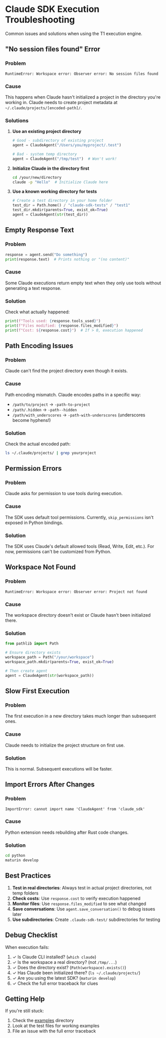 # Claude SDK Execution Troubleshooting

Common issues and solutions when using the T1 execution engine.

## "No session files found" Error

### Problem
```
RuntimeError: Workspace error: Observer error: No session files found
```

### Cause
This happens when Claude hasn't initialized a project in the directory you're working in. Claude needs to create project metadata at `~/.claude/projects/[encoded-path]/`.

### Solutions

1. **Use an existing project directory**
   ```python
   # Good - subdirectory of existing project
   agent = ClaudeAgent("/Users/you/myproject/.test")
   
   # Bad - system temp directory
   agent = ClaudeAgent("/tmp/test")  # Won't work!
   ```

2. **Initialize Claude in the directory first**
   ```bash
   cd /your/new/directory
   claude -p "Hello"  # Initialize Claude here
   ```

3. **Use a known working directory for tests**
   ```python
   # Create a test directory in your home folder
   test_dir = Path.home() / "claude-sdk-tests" / "test1"
   test_dir.mkdir(parents=True, exist_ok=True)
   agent = ClaudeAgent(str(test_dir))
   ```

## Empty Response Text

### Problem
```python
response = agent.send("Do something")
print(response.text)  # Prints nothing or "(no content)"
```

### Cause
Some Claude executions return empty text when they only use tools without generating a text response.

### Solution
Check what actually happened:
```python
print(f"Tools used: {response.tools_used}")
print(f"Files modified: {response.files_modified}")
print(f"Cost: ${response.cost}")  # If > 0, execution happened
```

## Path Encoding Issues

### Problem
Claude can't find the project directory even though it exists.

### Cause
Path encoding mismatch. Claude encodes paths in a specific way:
- `/path/to/project` → `-path-to-project`
- `/path/.hidden` → `-path--hidden`
- `/path/with_underscores` → `-path-with-underscores` (underscores become hyphens!)

### Solution
Check the actual encoded path:
```bash
ls ~/.claude/projects/ | grep yourproject
```

## Permission Errors

### Problem
Claude asks for permission to use tools during execution.

### Cause
The SDK uses default tool permissions. Currently, `skip_permissions` isn't exposed in Python bindings.

### Solution
The SDK uses Claude's default allowed tools (Read, Write, Edit, etc.). For now, permissions can't be customized from Python.

## Workspace Not Found

### Problem
```
RuntimeError: Workspace error: Observer error: Project not found
```

### Cause
The workspace directory doesn't exist or Claude hasn't been initialized there.

### Solution
```python
from pathlib import Path

# Ensure directory exists
workspace_path = Path("/your/workspace")
workspace_path.mkdir(parents=True, exist_ok=True)

# Then create agent
agent = ClaudeAgent(str(workspace_path))
```

## Slow First Execution

### Problem
The first execution in a new directory takes much longer than subsequent ones.

### Cause
Claude needs to initialize the project structure on first use.

### Solution
This is normal. Subsequent executions will be faster.

## Import Errors After Changes

### Problem
```
ImportError: cannot import name 'ClaudeAgent' from 'claude_sdk'
```

### Cause
Python extension needs rebuilding after Rust code changes.

### Solution
```bash
cd python
maturin develop
```

## Best Practices

1. **Test in real directories**: Always test in actual project directories, not temp folders
2. **Check costs**: Use `response.cost` to verify execution happened
3. **Monitor files**: Use `response.files_modified` to see what changed
4. **Save conversations**: Use `agent.save_conversation()` to debug issues later
5. **Use subdirectories**: Create `.claude-sdk-test/` subdirectories for testing

## Debug Checklist

When execution fails:

1. ✓ Is Claude CLI installed? (`which claude`)
2. ✓ Is the workspace a real directory? (not `/tmp/...`)
3. ✓ Does the directory exist? (`Path(workspace).exists()`)
4. ✓ Has Claude been initialized there? (`ls ~/.claude/projects/`)
5. ✓ Are you using the latest SDK? (`maturin develop`)
6. ✓ Check the full error traceback for clues

## Getting Help

If you're still stuck:
1. Check the [examples](../python/examples/) directory
2. Look at the test files for working examples
3. File an issue with the full error traceback